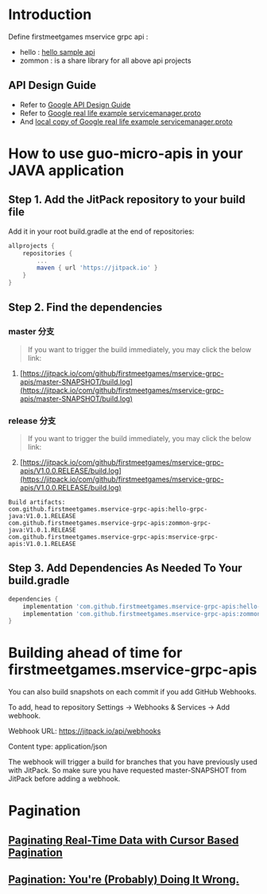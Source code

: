 # Introduction
Define firstmeetgames mservice grpc api : 
- hello : [hello sample api](hello-grpc-java/README.md)
- zommon : is a share library for all above api projects

## API Design Guide
- Refer to [Google API Design Guide](https://cloud.google.com/apis/design/) 
- Refer to  [Google real life example servicemanager.proto](https://github.com/googleapis/googleapis/blob/master/google/api/servicemanagement/v1/servicemanager.proto)
- And [local copy of Google real life example servicemanager.proto](apiexample.txt)


# How to use guo-micro-apis in your JAVA application 
## Step 1. Add the JitPack repository to your build file
Add it in your root build.gradle at the end of repositories:
```gradle
allprojects {
    repositories {
        ...
        maven { url 'https://jitpack.io' }
    }
}
```
	
## Step 2. Find the dependencies
### master 分支
> If you want to trigger the build immediately, you may click the below link:
1. [https://jitpack.io/com/github/firstmeetgames/mservice-grpc-apis/master-SNAPSHOT/build.log](https://jitpack.io/com/github/firstmeetgames/mservice-grpc-apis/master-SNAPSHOT/build.log)
### release 分支
> If you want to trigger the build immediately, you may click the below link:
2. [https://jitpack.io/com/github/firstmeetgames/mservice-grpc-apis/V1.0.0.RELEASE/build.log](https://jitpack.io/com/github/firstmeetgames/mservice-grpc-apis/V1.0.0.RELEASE/build.log)

```angular2html
Build artifacts:
com.github.firstmeetgames.mservice-grpc-apis:hello-grpc-java:V1.0.1.RELEASE
com.github.firstmeetgames.mservice-grpc-apis:zommon-grpc-java:V1.0.1.RELEASE
com.github.firstmeetgames.mservice-grpc-apis:mservice-grpc-apis:V1.0.1.RELEASE
```
## Step 3. Add Dependencies As Needed To Your build.gradle
```gradle
dependencies {
    implementation 'com.github.firstmeetgames.mservice-grpc-apis:hello-grpc-java:master-SNAPSHOT'
    implementation 'com.github.firstmeetgames.mservice-grpc-apis:zommon-grpc-java:master-SNAPSHOT'
}
```
	
# Building ahead of time for firstmeetgames.mservice-grpc-apis 
You can also build snapshots on each commit if you add GitHub Webhooks.

To add, head to repository Settings -> Webhooks & Services -> Add webhook.

Webhook URL: https://jitpack.io/api/webhooks

Content type: application/json

The webhook will trigger a build for branches that you have previously used with JitPack. So make sure you have requested master-SNAPSHOT from JitPack before adding a webhook.


# Pagination
## [Paginating Real-Time Data with Cursor Based Pagination](https://www.sitepoint.com/paginating-real-time-data-cursor-based-pagination/)
## [Pagination: You're (Probably) Doing It Wrong.](https://coderwall.com/p/lkcaag/pagination-you-re-probably-doing-it-wrong)
